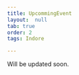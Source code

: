 ```yaml
---
title: UpcommingEvent
layout:  null
tab: true
order: 2
tags: Indore

---
```


Will be updated soon.
